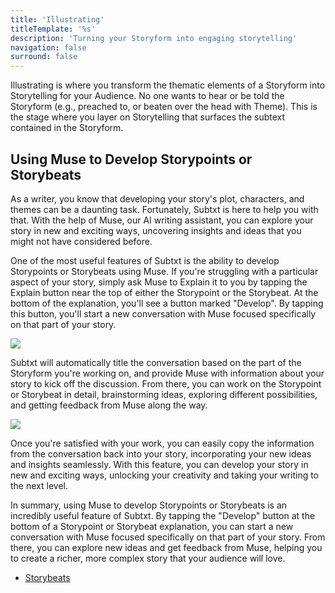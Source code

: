 ```yaml
---
title: 'Illustrating'
titleTemplate: '%s'
description: 'Turning your Storyform into engaging storytelling'
navigation: false
surround: false
---
```


Illustrating is where you transform the thematic elements of a Storyform into Storytelling for your Audience. No one wants to hear or be told the Storyform (e.g., preached to, or beaten over the head with Theme). This is the stage where you layer on Storytelling that surfaces the subtext contained in the Storyform.

## Using Muse to Develop Storypoints or Storybeats

As a writer, you know that developing your story's plot, characters, and themes can be a daunting task. Fortunately, Subtxt is here to help you with that. With the help of Muse, our AI writing assistant, you can explore your story in new and exciting ways, uncovering insights and ideas that you might not have considered before.

One of the most useful features of Subtxt is the ability to develop Storypoints or Storybeats using Muse. If you're struggling with a particular aspect of your story, simply ask Muse to Explain it to you by tapping the Explain button near the top of either the Storypoint or the Storybeat. At the bottom of the explanation, you'll see a button marked "Develop". By tapping this button, you'll start a new conversation with Muse focused specifically on that part of your story.

![](https://res.cloudinary.com/narrative-first/image/upload/v1678242843/documentation/starting-to-develop-a-storypoint.png)

Subtxt will automatically title the conversation based on the part of the Storyform you're working on, and provide Muse with information about your story to kick off the discussion. From there, you can work on the Storypoint or Storybeat in detail, brainstorming ideas, exploring different possibilities, and getting feedback from Muse along the way.

![](https://res.cloudinary.com/narrative-first/image/upload/v1678242843/documentation/developing-a-storypoint.png)

Once you're satisfied with your work, you can easily copy the information from the conversation back into your story, incorporating your new ideas and insights seamlessly. With this feature, you can develop your story in new and exciting ways, unlocking your creativity and taking your writing to the next level.

In summary, using Muse to develop Storypoints or Storybeats is an incredibly useful feature of Subtxt. By tapping the "Develop" button at the bottom of a Storypoint or Storybeat explanation, you can start a new conversation with Muse focused specifically on that part of your story. From there, you can explore new ideas and get feedback from Muse, helping you to create a richer, more complex story that your audience will love.

- [Storybeats](/the-develop-workspace/illustrating/storybeats)

